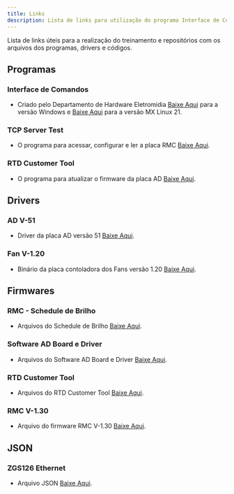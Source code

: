 ```yaml
---
title: Links
description: Lista de links para utilização do programa Interface de Comandos Eletromidia
---
```


Lista de links úteis para a realização do treinamento e repositórios com os arquivos dos programas, drivers e códigos.

## Programas

### Interface de Comandos
- Criado pelo Departamento de Hardware Eletromidia [Baixe Aqui](https://drive.google.com/file/d/1lYajrG2uSZA0QcRHBQhZgZ_C5JkBDwJ_/view?usp=drive_link) para a versão Windows e [Baixe Aqui](#) para a versão MX Linux 21.

### TCP Server Test
- O programa para acessar, configurar e ler a placa RMC [Baixe Aqui](https://drive.google.com/file/d/1jiWvUKo4-vqySHiBluZJgpN4X_CW3gsp/view?usp=drive_link).

### RTD Customer Tool
- O programa para atualizar o firmware da placa AD [Baixe Aqui](https://drive.google.com/drive/folders/1G731JCWcYKL3zHtpRGDOoBdZKHaQoDM2?usp=drive_link).

## Drivers

### AD V-51
- Driver da placa AD versão 51 [Baixe Aqui](https://github.com/alexabreup/boe-elt/blob/main/AD_ZG435_v50_v51/RL6449_Project.bin).

### Fan V-1.20
- Binário da placa contoladora dos Fans versão 1.20 [Baixe Aqui](https://drive.google.com/file/d/16UKcpfm5HLF-38s1IjK8fxzpA7fASouC/view?usp=drive_link).

## Firmwares

### RMC - Schedule de Brilho
- Arquivos do Schedule de Brilho [Baixe Aqui](https://drive.google.com/drive/folders/1o6KvNU6mq2aUJJmiKa34pw9K17uR0dFl?usp=drive_link).

### Software AD Board e Driver
- Arquivos do Software AD Board e Driver [Baixe Aqui](https://drive.google.com/drive/folders/1BPQBd0VUpNbndtWq1wBrJSynjWqd4FkU?usp=drive_link).

### RTD Customer Tool
- Arquivos do RTD Customer Tool [Baixe Aqui](https://drive.google.com/drive/folders/1G731JCWcYKL3zHtpRGDOoBdZKHaQoDM2?usp=drive_link).


### RMC V-1.30
- Arquivo do firmware RMC V-1.30 [Baixe Aqui](https://github.com/alexabreup/boe-elt/blob/main/RMC_ZGS126_v130/ZGS126_Upgrade.bin).

## JSON

### ZGS126 Ethernet 
- Arquivo JSON [Baixe Aqui](https://drive.google.com/file/d/17CuiAM5AaTIgh75srpR2j4Uxf9ir4ocM/view?usp=drive_link).